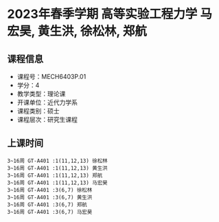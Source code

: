 # 2023年春季学期 高等实验工程力学 马宏昊, 黄生洪, 徐松林, 郑航






## 课程信息

- 课程号：MECH6403P.01
- 学分：4
- 教学类型：理论课
- 开课单位：近代力学系
- 课程类别：硕士
- 课程层次：研究生课程

## 上课时间

```
3~16周 GT-A401 :1(11,12,13) 徐松林
3~16周 GT-A401 :1(11,12,13) 黄生洪
3~16周 GT-A401 :1(11,12,13) 郑航
3~16周 GT-A401 :1(11,12,13) 马宏昊
3~16周 GT-A401 :3(6,7) 徐松林
3~16周 GT-A401 :3(6,7) 黄生洪
3~16周 GT-A401 :3(6,7) 郑航
3~16周 GT-A401 :3(6,7) 马宏昊
```

